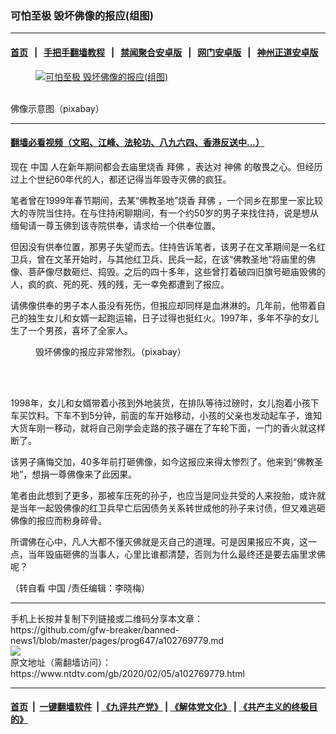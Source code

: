 ### 可怕至极 毁坏佛像的报应(组图)
------------------------

#### [首页](https://github.com/gfw-breaker/banned-news1/blob/master/README.md) &nbsp;&nbsp;|&nbsp;&nbsp; [手把手翻墙教程](https://github.com/gfw-breaker/guides/wiki) &nbsp;&nbsp;|&nbsp;&nbsp; [禁闻聚合安卓版](https://github.com/gfw-breaker/bn-android) &nbsp;&nbsp;|&nbsp;&nbsp; [网门安卓版](https://github.com/oGate2/oGate) &nbsp;&nbsp;|&nbsp;&nbsp; [神州正道安卓版](https://github.com/SzzdOgate/update) 



<div><div class="featured_image">
 <a href="https://i.ntdtv.com/assets/uploads/2020/02/2019-07-23_084330.jpg" target="_blank">
  <figure>
   <img alt="可怕至极 毁坏佛像的报应(组图)" src="https://i.ntdtv.com/assets/uploads/2020/02/2019-07-23_084330-800x450.jpg"/>
  </figure><br/>
 </a>
 <span class="caption">
  佛像示意图（pixabay）
 </span>
</div>
</div><hr/>

#### [翻墙必看视频（文昭、江峰、法轮功、八九六四、香港反送中...）](https://github.com/gfw-breaker/banned-news1/blob/master/pages/link3.md)

<div><div class="post_content" itemprop="articleBody">
 <p>
  现在
  <ok href="https://www.ntdtv.com/gb/中国.htm">
   中国
  </ok>
  人在新年期间都会去庙里烧香
  <ok href="https://www.ntdtv.com/gb/拜佛.htm">
   拜佛
  </ok>
  ，表达对
  <ok href="https://www.ntdtv.com/gb/神佛.htm">
   神佛
  </ok>
  的敬畏之心。但经历过上个世纪60年代的人，都还记得当年毁寺灭佛的疯狂。
 </p>
 <p>
  笔者曾在1999年春节期间，去某“佛教圣地”烧香
  <ok href="https://www.ntdtv.com/gb/拜佛.htm">
   拜佛
  </ok>
  ，一个同乡在那里一家比较大的寺院当住持。在与住持闲聊期间，有一个约50岁的男子来找住持，说是想从缅甸请一尊玉佛到该寺院供奉，请求给一个供奉位置。
 </p>
 <p>
  但因没有供奉位置，那男子失望而去。住持告诉笔者，该男子在文革期间是一名红卫兵，曾在文革开始时，与其他红卫兵、民兵一起，在该“佛教圣地”将庙里的佛像、菩萨像尽数砸烂、捣毁。之后的四十多年，这些曾打着破四旧旗号砸庙毁佛的人，疯的疯、死的死、残的残，无一幸免都遭到了报应。
 </p>
 <p>
  请佛像供奉的男子本人虽没有死伤，但报应却同样是血淋淋的。几年前，他带着自己的独生女儿和女婿一起跑运输，日子过得也挺红火。1997年，多年不孕的女儿生了一个男孩，喜坏了全家人。
 </p>
 <figure class="wp-caption alignnone" id="attachment_102769781" style="width: 600px">
  <img alt="" class="size-medium wp-image-102769781" src="https://i.ntdtv.com/assets/uploads/2020/02/2020-02-05_161702-600x288.jpg">
   <br/><figcaption class="wp-caption-text">
    毁坏佛像的报应非常惨烈。（pixabay）
   </figcaption><br/>
  </img>
 </figure><br/>
 <p>
  1998年，女儿和女婿带着小孩到外地装货，在排队等待过磅时，女儿抱着小孩下车买饮料。下车不到5分钟，前面的车开始移动，小孩的父亲也发动起车子，谁知大货车刚一移动，就将自己刚学会走路的孩子碾在了车轮下面，一门的香火就这样断了。
 </p>
 <p>
  该男子痛悔交加，40多年前打砸佛像，如今这报应来得太惨烈了。他来到“佛教圣地”，想捐一尊佛像来了此因果。
 </p>
 <p>
  笔者由此想到了更多，那被车压死的孙子，也应当是同业共受的人来投胎，或许就是当年一起毁佛像的红卫兵早亡后因债务关系转世成他的孙子来讨债，但又难逃砸佛像的报应而粉身碎骨。
 </p>
 <p>
  所谓佛在心中，凡人大都不懂灭佛就是灭自己的道理。可是因果报应不爽，这一点，当年毁庙砸佛的当事人，心里比谁都清楚，否则为什么最终还是要去庙里求佛呢？
 </p>
 <p>
  （转自看
  <ok href="https://www.ntdtv.com/gb/中国.htm">
   中国
  </ok>
  /责任编辑：李晓梅）
 </p>
 <div class="single_ad">
 </div>
</div>
</div>
<hr/>
手机上长按并复制下列链接或二维码分享本文章：<br/>
https://github.com/gfw-breaker/banned-news1/blob/master/pages/prog647/a102769779.md <br/>
<a href='https://github.com/gfw-breaker/banned-news1/blob/master/pages/prog647/a102769779.md'><img src='https://github.com/gfw-breaker/banned-news1/blob/master/pages/prog647/a102769779.md.png'/></a> <br/>
原文地址（需翻墙访问）：https://www.ntdtv.com/gb/2020/02/05/a102769779.html


------------------------
#### [首页](https://github.com/gfw-breaker/banned-news1/blob/master/README.md) &nbsp;|&nbsp; [一键翻墙软件](https://github.com/gfw-breaker/nogfw/blob/master/README.md) &nbsp;| [《九评共产党》](https://github.com/gfw-breaker/9ping.md/blob/master/README.md#九评之一评共产党是什么) | [《解体党文化》](https://github.com/gfw-breaker/jtdwh.md/blob/master/README.md) | [《共产主义的终极目的》](https://github.com/gfw-breaker/gczydzjmd.md/blob/master/README.md)


<img src='http://gfw-breaker.win/banned-news/pages/prog647/a102769779.md' width='0px' height='0px'/>